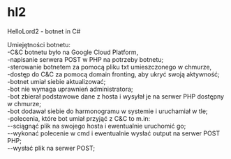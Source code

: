 # hl2
HelloLord2 - botnet in C#


Umiejętności botnetu:</br>
-C&C botnetu było na Google Cloud Platform,</br>
-napisanie serwera POST w PHP na potrzeby botnetu;</br>
-sterowanie botnetem za pomocą pliku txt umieszczonego w chmurze,</br>
-dostęp do C&C za pomocą domain fronting, aby ukryć swoją aktywność;</br>
-botnet umiał siebie aktualizować;</br>
-bot nie wymaga uprawnień administratora;</br>
-bot zbierał podstawowe dane z hosta i wysyłał je na serwer PHP dostępny w chmurze;</br>
-bot dodawał siebie do harmonogramu w systemie i uruchamiał w tle;</br>
-polecenia, które bot umiał przyjąć z C&C to m.in:</br>
	--sciągnąć plik na swojego hosta i ewentualnie uruchomić go;</br>
	--wykonać polecenie w cmd i ewentualnie wysłać output na serwer POST PHP;</br>
	--wysłać plik na serwer POST;</br>
